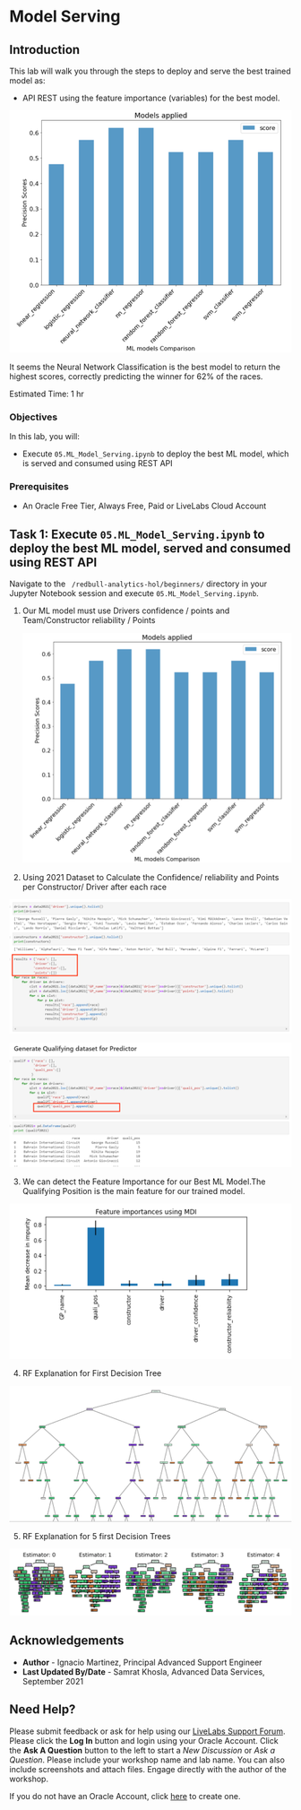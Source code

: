 # Model Serving

## Introduction

This lab will walk you through the steps to deploy and serve the best trained model as:
  
  * API REST using the feature importance (variables) for the best model.

![Image alt text](./images/picture1.png)

It seems the Neural Network Classification is the best model to return the highest scores, correctly predicting the winner for 62% of the races.

Estimated Time: 1 hr

### Objectives

In this lab, you will:
* Execute ``` 05.ML_Model_Serving.ipynb ``` to deploy the best ML model, which is served and consumed using REST API

### Prerequisites

* An Oracle Free Tier, Always Free, Paid or LiveLabs Cloud Account


## **Task 1**: Execute ``` 05.ML_Model_Serving.ipynb ``` to deploy the best ML model, served and consumed using REST API

Navigate to the ``` /redbull-analytics-hol/beginners/``` directory in your Jupyter Notebook session and execute ``` 05.ML_Model_Serving.ipynb ```. 

1. Our ML model must use Drivers confidence / points and Team/Constructor reliability / Points

   ![Image alt text](images/picture1.png)


2. Using 2021 Dataset to Calculate the Confidence/ reliability and Points per Constructor/ Driver after each race
  
  ![Image alt text](images/picture2.png)

  ![Image alt text](images/picture3.png)


3. We can detect the Feature Importance for our Best ML Model.The Qualifying Position is the main feature for our trained model. 

  ![Image alt text](images/picture4.png)

4. RF Explanation for First Decision Tree 

  ![Image alt text](images/picture5.png)

5. RF Explanation for 5 first Decision Trees

  ![Image alt text](images/picture6.png)



## Acknowledgements
* **Author** - Ignacio Martinez, Principal Advanced Support Engineer
* **Last Updated By/Date** - Samrat Khosla, Advanced Data Services, September 2021

## Need Help?
Please submit feedback or ask for help using our [LiveLabs Support Forum](https://community.oracle.com/tech/developers/categories/livelabsdiscussions). Please click the **Log In** button and login using your Oracle Account. Click the **Ask A Question** button to the left to start a *New Discussion* or *Ask a Question*.  Please include your workshop name and lab name.  You can also include screenshots and attach files.  Engage directly with the author of the workshop.

If you do not have an Oracle Account, click [here](https://profile.oracle.com/myprofile/account/create-account.jspx) to create one.
